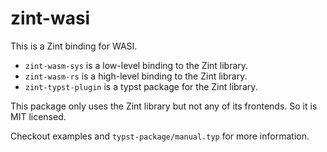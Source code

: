 # zint-wasi

This is a Zint binding for WASI.

- `zint-wasm-sys` is a low-level binding to the Zint library.
- `zint-wasm-rs` is a high-level binding to the Zint library.
- `zint-typst-plugin` is a typst package for the Zint library.

This package only uses the Zint library but not any of its frontends. So it is MIT licensed.

Checkout examples and `typst-package/manual.typ` for more information.
